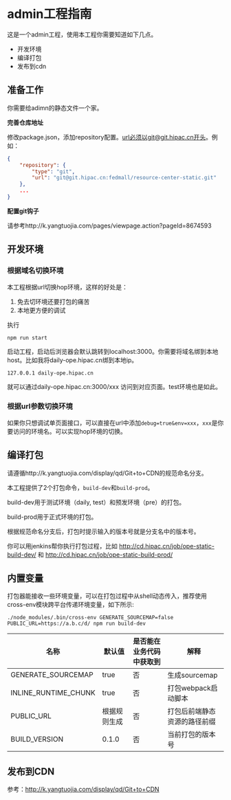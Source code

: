 # admin工程指南

这是一个admin工程，使用本工程你需要知道如下几点。

- 开发环境
- 编译打包
- 发布到cdn



## 准备工作

你需要给adimn的静态文件一个家。

**完善仓库地址**

修改package.json，添加repository配置。url必须以git@git.hipac.cn开头。例如：

```json
{
    "repository": {
    	"type": "git",
	    "url": "git@git.hipac.cn:fedmall/resource-center-static.git"
	},
    ...
}
```



**配置git钩子**

请参考http://k.yangtuojia.com/pages/viewpage.action?pageId=8674593



## 开发环境

### 根据域名切换环境

本工程根据url切换hop环境，这样的好处是：

1. 免去切环境还要打包的痛苦
2. 本地更方便的调试

执行

```bash
npm run start
```

启动工程，启动后浏览器会默认跳转到localhost:3000。你需要将域名绑到本地host。比如我将daily-ope.hipac.cn绑到本地ip。

```
127.0.0.1 daily-ope.hipac.cn
```

就可以通过daily-ope.hipac.cn:3000/xxx 访问到对应页面。test环境也是如此。



### 根据url参数切换环境

如果你只想调试单页面接口，可以直接在url中添加`debug=true&env=xxx`，`xxx`是你要访问的环境名。可以实现hop环境的切换。



## 编译打包

请遵循http://k.yangtuojia.com/display/qd/Git+to+CDN的规范命名分支。

本工程提供了2个打包命令，`build-dev`和`build-prod`。

build-dev用于测试环境（daily, test）和预发环境（pre）的打包。

build-prod用于正式环境的打包。

根据规范命名分支后，打包时提示输入的版本号就是分支名中的版本号。

你可以用jenkins帮你执行打包过程，比如 http://cd.hipac.cn/job/ope-static-build-dev/ 和 http://cd.hipac.cn/job/ope-static-build-prod/



## 内置变量

打包器能接收一些环境变量，可以在打包过程中从shell动态传入，推荐使用cross-env模块跨平台传递环境变量，如下所示:

`./node_modules/.bin/cross-env GENERATE_SOURCEMAP=false PUBLIC_URL=https://a.b.c/d/ npm run build-dev`

| 名称                 | 默认值       | 是否能在业务代码中获取到 | 解释                         |
| -------------------- | ------------ | ------------------------ | ---------------------------- |
| GENERATE_SOURCEMAP   | true         | 否                       | 生成sourcemap                |
| INLINE_RUNTIME_CHUNK | true         | 否                       | 打包webpack启动脚本          |
| PUBLIC_URL           | 根据规则生成 | 否                       | 打包后前端静态资源的路径前缀 |
| BUILD_VERSION        | 0.1.0        | 否                       | 当前打包的版本号             |





## 发布到CDN

参考：http://k.yangtuojia.com/display/qd/Git+to+CDN